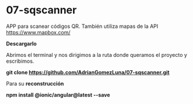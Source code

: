 # 07-sqscanner

APP para scanear códigos QR. También utiliza mapas de la API https://www.mapbox.com/  

<b> Descargarlo </b>

Abrimos el terminal y nos dirigimos a la ruta donde queramos el proyecto y escribimos. 

<strong>git clone https://github.com/AdrianGomezLuna/07-sqscanner.git </strong>

Para su <b>reconstrucción</b>

<strong>npm install @ionic/angular@latest --save </strong>
